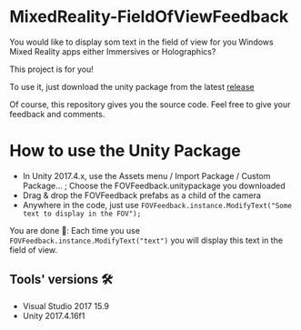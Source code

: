 # MixedReality-FieldOfViewFeedback

You would like to display som text in the field of view for you Windows Mixed Reality apps either Immersives or Holographics?

This project is for you!

To use it, just download the unity package from the latest [release](../../releases)

Of course, this repository gives you the source code. Feel free to give your feedback and comments.

# How to use the Unity Package 

- In Unity 2017.4.x, use the Assets menu / Import Package / Custom Package… ; Choose the FOVFeedback.unitypackage you downloaded
- Drag & drop the FOVFeedback prefabs as a child of the camera
- Anywhere in the code, just use
`FOVFeedback.instance.ModifyText("Some text to display in the FOV");`

You are done 🎈:
Each time you use `FOVFeedback.instance.ModifyText("text")` you will display this text in the field of view.

## Tools' versions 🛠
- Visual Studio 2017 15.9
- Unity 2017.4.16f1
